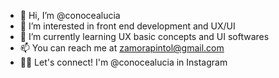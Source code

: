 - 👋 Hi, I’m @conocealucia
- 👀 I’m interested in front end development and UX/UI
- 🌱 I’m currently learning UX basic concepts and UI softwares
- 📫 You can reach me at zamorapintol@gmail.com
- 🙆‍♀️ Let's connect! I'm @conocealucia in Instagram

<!---
conocealucia/conocealucia is a ✨ special ✨ repository because its `README.md` (this file) appears on your GitHub profile.
You can click the Preview link to take a look at your changes.
--->
